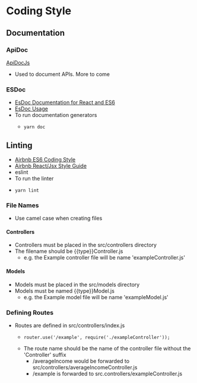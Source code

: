 # Coding Style

## Documentation
### ApiDoc
[ApiDocJs](http://apidocjs.com/#getting-started)
- Used to document APIs. More to come

### ESDoc
- [EsDoc Documentation for React and ES6](http://en.blog.koba04.com/2015/06/28/esdoc-documentation-for-react-and-es6/)
- [EsDoc Usage](https://esdoc.org/manual/tags.html)
- To run documentation generators
    -     yarn doc

## Linting

- [Airbnb ES6 Coding Style](https://github.com/airbnb/javascript)
- [Airbnb React/Jsx Style Guide](https://github.com/airbnb/javascript/tree/master/react)
- eslint
- To run the linter
-     yarn lint

### File Names
- Use camel case when creating files
#### Controllers
- Controllers must be placed in the src/controllers directory
- The filename should be {{type}}Controller.js
	- e.g. the Example controller file will be name 'exampleController.js'
#### Models
- Models must be placed in the src/models directory
- Models must be named {{type}}Model.js
	- e.g. the Example model file will be name 'exampleModel.js'
### Defining Routes
- Routes are defined in src/controllers/index.js
	-     router.use('/example', require('./exampleController'));
	- The route name should be the name of the controller file without the 'Controller' suffix
		- /averageIncome would be forwarded to src/controllers/averageIncomeController.js
		- /example is forwarded to src.controllers/exampleController.js
        
